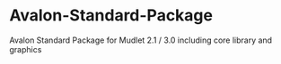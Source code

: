 # Avalon-Standard-Package
Avalon Standard Package for Mudlet 2.1 / 3.0 including core library and graphics
